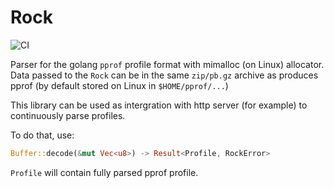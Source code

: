# Rock 

![CI](https://github.com/spiral/rock/workflows/CI/badge.svg)

Parser for the golang `pprof` profile format with mimalloc (on Linux) allocator. Data passed to the `Rock` can be in the same `zip/pb.gz` archive
as produces pprof (by default stored on Linux in `$HOME/pprof/...`)

This library can be used as intergration with http server (for example) to continuously parse profiles.

To do that, use:

```rust
Buffer::decode(&mut Vec<u8>) -> Result<Profile, RockError>
```

`Profile` will contain fully parsed pprof profile.
